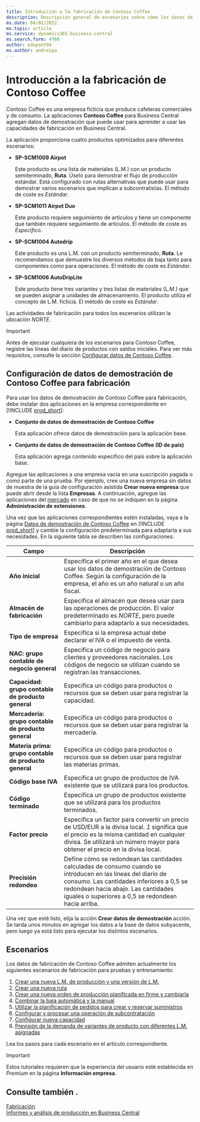 ```yaml
---
title: Introducción a la fabricación de Contoso Coffee
description: Descripción general de escenarios sobre cómo los datos de demostración de Contoso Coffee pueden ayudarle a aprender a usar las capacidades de fabricación en Business Central.
ms.date: 04/01/2022
ms.topic: article
ms.service: dynamics365-business-central
ms.search.form: 4760
author: edupont04
ms.author: andreipa
---
```


# Introducción a la fabricación de Contoso Coffee

Contoso Coffee es una empresa ficticia que produce cafeteras comerciales y de consumo. La aplicaciones **Contoso Coffee** para Business Central agregan datos de demostración que puede usar para aprender a usar las capacidades de fabricación en Business Central.  

La aplicación proporciona cuatro productos optimizados para diferentes escenarios:

- **SP-SCM1009 Airpot**  

  Este producto es una lista de materiales (L.M.) con un producto semiterminado, **Ruta**. Úselo para demostrar el flujo de producción estándar. Está configurado con rutas alternativas que puede usar para demostrar varios escenarios que implican a subcontratistas. El método de coste es *Estándar*.  

- **SP-SCM1011 Airpot Duo**  

  Este producto requiere seguimiento de artículos y tiene un componente que también requiere seguimiento de artículos. El método de coste es *Específico*.  

- **SP-SCM1004 Autodrip**  

  Este producto es una L.M. con un producto semiterminado, **Ruta**. Le recomendamos que demuestre los diversos métodos de baja tanto para componentes como para operaciones. El método de coste es *Estándar*.

- **SP-SCM1006 AutoDripLite**

  Este producto tiene tres variantes y tres listas de materiales (L.M.) que se pueden asignar a unidades de almacenamiento. El producto utiliza el concepto de L.M. ficticia. El método de coste es *Estándar*.

Las actividades de fabricación para todos los escenarios utilizan la ubicación *NORTE*.  

> [!IMPORTANT]
> Antes de ejecutar cualquiera de los escenarios para Contoso Coffee, registre las líneas del diario de productos con saldos iniciales. Para ver más requisitos, consulte la sección [Configurar datos de Contoso Coffee](#set-up-contoso-coffee-manufacturing-data).

## Configuración de datos de demostración de Contoso Coffee para fabricación

Para usar los datos de demostración de Contoso Coffee para fabricación, debe instalar dos aplicaciones en la empresa correspondiente en [!INCLUDE [prod_short](../../includes/prod_short.md)]:  

- **Conjunto de datos de demostración de Contoso Coffee**  

    Esta aplicación ofrece datos de demostración para la aplicación base.  
- **Conjunto de datos de demostración de Contoso Coffee (ID de país)**  

    Esta aplicación agrega contenido específico del país sobre la aplicación base.

Agregue las aplicaciones a una empresa vacía en una suscripción pagada o como parte de una prueba. Por ejemplo, cree una nueva empresa sin datos de muestra de la guía de configuración asistida **Crear nueva empresa** que puede abrir desde la lista **Empresas**. A continuación, agregue las aplicaciones del [mercado](../../ui-extensions-install-uninstall.md#install) en caso de que no se indiquen en la página **Administración de extensiones**.  

Una vez que las aplicaciones correspondientes estén instaladas, vaya a la página [Datos de demostración de Contoso Coffee](https://businesscentral.dynamics.com/?page=4760) en [!INCLUDE [prod_short](../../includes/prod_short.md)] y cambie la configuración predeterminada para adaptarla a sus necesidades. En la siguiente tabla se describen las configuraciones:  

|Campo  |Descripción  |
|---------|---------|
|**Año inicial** |Especifica el primer año en el que desea usar los datos de demostración de Contoso Coffee. Según la configuración de la empresa, el año es un año natural o un año fiscal.|
|**Almacén de fabricación** |Especifica el almacén que desea usar para las operaciones de producción. El valor predeterminado es *NORTE*, pero puede cambiarlo para adaptarlo a sus necesidades.|
|**Tipo de empresa**    |Especifica si la empresa actual debe declarar el IVA o el impuesto de venta. |
|**NAC: grupo contable de negocio general**|Especifica un código de negocio para clientes y proveedores nacionales. Los códigos de negocio se utilizan cuando se registran las transacciones. |
|**Capacidad: grupo contable de producto general**    |Especifica un código para productos o recursos que se deben usar para registrar la capacidad.|
|**Mercadería: grupo contable de producto general**    |Especifica un código para productos o recursos que se deben usar para registrar la mercadería.|
|**Materia prima: grupo contable de producto general**    |Especifica un código para productos o recursos que se deben usar para registrar las materias primas. |
|**Código base IVA**    |Especifica un grupo de productos de IVA existente que se utilizará para los productos.|
|**Código terminado**    |Especifica un grupo de productos existente que se utilizará para los productos terminados.|
|**Factor precio**     |Especifica un factor para convertir un precio de USD/EUR a la divisa local. *1* significa que el precio es la misma cantidad en cualquier divisa. Se utilizará un número mayor para obtener el precio en la divisa local. |
|**Precisión redondeo**  |Define cómo se redondean las cantidades calculadas de consumo cuando se introducen en las líneas del diario de consumo. Las cantidades inferiores a 0,5 se redondean hacia abajo. Las cantidades iguales o superiores a 0,5 se redondean hacia arriba.|

Una vez que esté listo, elija la acción **Crear datos de demostración** acción. Se tarda unos minutos en agregar los datos a la base de datos subyacente, pero luego ya está listo para ejecutar los distintos escenarios.  

## Escenarios

Los datos de fabricación de Contoso Coffee admiten actualmente los siguientes escenarios de fabricación para pruebas y entrenamiento:

1. [Crear una nueva L.M. de producción y una versión de L.M.](create-new-production-bom-version.md)  
2. [Crear una nueva ruta](create-new-routing.md)  
3. [Crear una nueva orden de producción planificada en firme y cambiarla](create-firm-planned-production-order-change.md)  
4. [Combinar la baja automática y la manual](combine-automatic-manual-flushing.md)  
5. [Utilizar la planificación de pedidos para crear y reservar suministros](order-planning-create-reserve-supply.md)  
6. [Configurar y procesar una operación de subcontratación](set-up-process-subcontracting-operation.md)  
7. [Configurar nueva capacidad](set-up-new-capacity.md)  
8. [Previsión de la demanda de variantes de producto con diferentes L.M. asignadas](variants.md)  

Lea los pasos para cada escenario en el artículo correspondiente.  

> [!IMPORTANT]
> Estos tutoriales requieren que la experiencia del usuario esté establecida en *Premium* en la página **Información empresa**.

## Consulte también .

[Fabricación](../../production-manage-manufacturing.md)  
[Informes y análisis de producción en Business Central](../../production-reports.md)  
